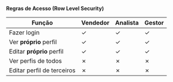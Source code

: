 **Regras de Acesso (Row Level Security)**

| Função | Vendedor | Analista | Gestor |
| --- | --- | --- | --- |
| Fazer login | ✓ | ✓ | ✓ |
| Ver **próprio** perfil | ✓ | ✓ | ✓ |
| Editar **próprio** perfil | ✓ | ✓ | ✓ |
| Ver perfis de todos | ✗ | ✗ | ✗ |
| Editar perfil de terceiros | ✗ | ✗ | ✗ |